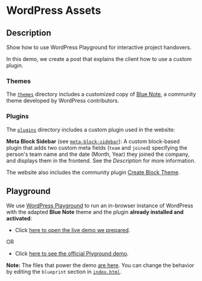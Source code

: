 # WordPress Assets

## Description

Show how to use WordPress Playground for interactive project handovers.

In this demo, we create a post that explains the client how to use a custom plugin.

### Themes

The [`themes`](themes) directory includes a customized copy of [Blue Note](https://wordpress.org/themes/blue-note/), a community theme developed by WordPress contributors.

### Plugins

The [`plugins`](plugins) directory includes a custom plugin used in the website:

**Meta Block Sidebar** (see [`meta-block-sidebar`](plugins/meta-block-sidebar/readme.txt)): A custom block-based plugin that adds two custom meta fields (`team` and `joined`) specifying the person's team name and the date (Month, Year) they joined the company, and displays them in the frontend. See the _Description_ for more information.

The website also includes the community plugin [Create Block Theme](https://wordpress.org/plugins/create-block-theme/).

## Playground

We use [WordPress Playground](https://wordpress.github.io/wordpress-playground/) to run an in-browser instance of WordPress with the adapted **Blue Note** theme and the plugin **already installed and activated**:

- Click [here to open the live demo we prepared](https://playground-demo-handover.vercel.app/playground/).

OR

- Click [here to see the official Plyground demo](https://playground.wordpress.net/).

**Note:** The files that power the demo [are here](playground). You can change the behavior by editing the `blueprint` section in [`index.html`](playground/index.html#L46-L90).
